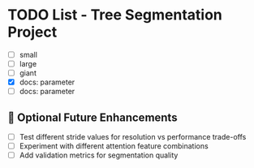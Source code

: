 # TODO List - Tree Segmentation Project

- [ ] small
- [ ] large
- [ ] giant
- [x] docs: parameter
- [ ] docs: parameter

## 🚀 Optional Future Enhancements
- [ ] Test different stride values for resolution vs performance trade-offs
- [ ] Experiment with different attention feature combinations
- [ ] Add validation metrics for segmentation quality
